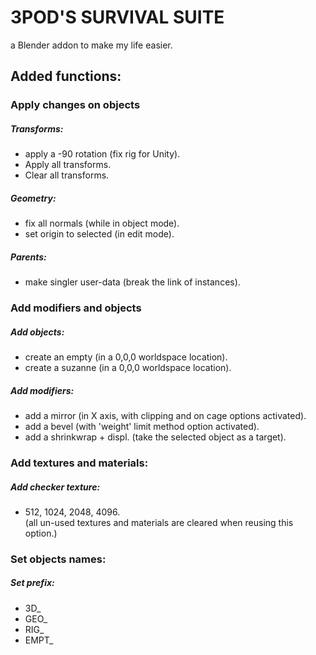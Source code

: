 # 3POD'S SURVIVAL SUITE
a Blender addon to make my life easier. 

## Added functions:

### Apply changes on objects
##### Transforms:
- apply a -90 rotation (fix rig for Unity).
- Apply all transforms.
- Clear all transforms.
##### Geometry: 
- fix all normals (while in object mode).
- set origin to selected (in edit mode).
##### Parents: 
- make singler user-data (break the link of instances).

### Add modifiers and objects
##### Add objects:
- create an empty (in a 0,0,0 worldspace location).
- create a suzanne (in a 0,0,0 worldspace location).
##### Add modifiers: 
- add a mirror (in X axis, with clipping and on cage options activated).
- add a bevel (with 'weight' limit method option activated).
- add a shrinkwrap + displ. (take the selected object as a target).

### Add textures and materials:
##### Add checker texture:
- 512, 1024, 2048, 4096.  
(all un-used textures and materials are cleared when reusing this option.)

### Set objects names:
##### Set prefix:
- 3D_  
- GEO_  
- RIG_  
- EMPT_  
